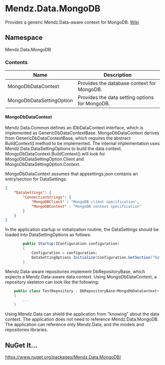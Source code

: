 # Mendz.Data.MongoDB
Provides a generic Mendz.Data-aware context for MongoDB. [Wiki](https://github.com/etmendz/Mendz.Data.MongoDB/wiki)
## Namespace
Mendz.Data.MongoDB
### Contents
Name | Description
---- | -----------
MongoDbDataContext | Provides the database context for MongoDB.
MongoDbDataSettingOption | Provides the data setting options for MongoDB.
#### MongoDbDataContext
Mendz.Data.Common defines an IDbDataContext interface, which is implemented as GenericDbDataContextBase.
MongoDbDataContext derives from GenericDbDataContextBase, which requires the abstract BuildContext() method to be implemented.
The internal implementation uses Mendz.Data.DataSettingOptions to build the data context.
MongoDbDataContext.BuildContext() will look for MongoDbDataSettingOption.Client and MongoDbDataSettingOption.Context.

MongoDbDataContext assumes that appsettings.json contains an entry/section for DataSettings.
```JSON
{
    "DataSettings": {
        "ConnectionStrings": {
            "MongoDBClient" : "MongoDB client specification",
            "MongoDBContext" : "MongoDB context specification"
        }
    }
}
```
In the application startup or initialization routine, the DataSettings should be loaded into DataSettingOptions as follows:
```C#
        public Startup(IConfiguration configuration)
        {
            Configuration = configuration;
            DataSettingOptions.Initialize(Configuration.GetSection("DataSettings").Get<DataSettings>());
        }
```
Mendz.Data-aware repositories implement DbRepositoryBase, which expects a Mendz.Data-aware data context.
Using MongoDbDataContext, a repository skeleton can look like the following:
```C#
    public class TestRepository : DbRepositoryBase<MongoDbDataContext>
    {
        ...
    }
```
Using Mendz.Data can shield the application from "knowing" about the data context.
The application does not need to reference Mendz.Data.MongoDB.
The application can reference only Mendz.Data, and the models and repositories libraries.
## NuGet It...
https://www.nuget.org/packages/Mendz.Data.MongoDB/
